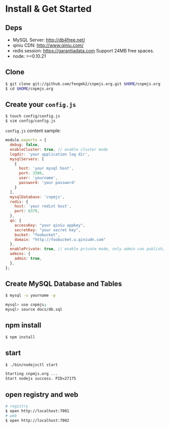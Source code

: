 # Install & Get Started

## Deps

* MySQL Server: http://db4free.net/
* qiniu CDN: http://www.qiniu.com/
* redis session: https://garantiadata.com Support 24MB free spaces.
* node: >=0.10.21

## Clone

```bash
$ git clone git://github.com/fengmk2/cnpmjs.org.git $HOME/cnpmjs.org
$ cd $HOME/cnpmjs.org
```

## Create your `config.js`

```bash
$ touch config/config.js
$ vim config/config.js
```

`config.js` content sample:

```js
module.exports = {
  debug: false,
  enableCluster: true, // enable cluster mode
  logdir: 'your application log dir',
  mysqlServers: [
    {
      host: 'your mysql host',
      port: 3306,
      user: 'yourname',
      password: 'your password'
    }
  ],
  mysqlDatabase: 'cnpmjs',
  redis: {
    host: 'your redist host',
    port: 6379,
  },
  qn: {
    accessKey: "your qiniu appkey",
    secretKey: "your secret key",
    bucket: "foobucket",
    domain: "http://foobucket.u.qiniudn.com"
  },
  enablePrivate: true, // enable private mode, only admin can publish, other use just can sync package from source npm
  admins: {
    admin: true,
  },
};
```

## Create MySQL Database and Tables

```bash
$ mysql -u yourname -p

mysql> use cnpmjs;
mysql> source docs/db.sql
```

## npm install

```bash
$ npm install
```

## start

```bash
$ ./bin/nodejsctl start

Starting cnpmjs.org ...
Start nodejs success. PID=27175
```

## open registry and web

```bash
# registry
$ open http://localhost:7001
# web
$ open http://localhost:7002
```

